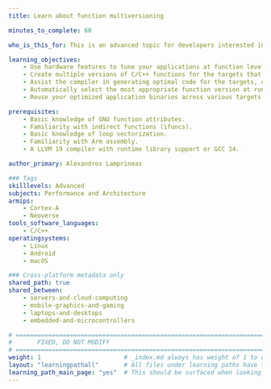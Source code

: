 ```yaml
---
title: Learn about function multiversioning

minutes_to_complete: 60

who_is_this_for: This is an advanced topic for developers interested in optimizing their C/C++ applications across Arm64 targets.

learning_objectives:
    - Use hardware features to tune your applications at function level.
    - Create multiple versions of C/C++ functions for the targets that you intend to run applications on.
    - Assist the compiler in generating optimal code for the targets, or provide your own optimized versions at source level.
    - Automatically select the most appropriate function version at runtime.
    - Reuse your optimized application binaries across various targets.

prerequisites:
    - Basic knowledge of GNU function attributes. 
    - Familiarity with indirect functions (ifuncs).
    - Basic knowledge of loop vectorization.
    - Familiarity with Arm assembly.
    - A LLVM 19 compiler with runtime library support or GCC 14.

author_primary: Alexandros Lamprineas

### Tags
skilllevels: Advanced
subjects: Performance and Architecture
armips:
    - Cortex-A
    - Neoverse
tools_software_languages:
    - C/C++
operatingsystems:
    - Linux
    - Android
    - macOS

### Cross-platform metadata only
shared_path: true
shared_between:
    - servers-and-cloud-computing
    - mobile-graphics-and-gaming
    - laptops-and-desktops
    - embedded-and-microcontrollers

# ================================================================================
#       FIXED, DO NOT MODIFY
# ================================================================================
weight: 1                       # _index.md always has weight of 1 to order correctly
layout: "learningpathall"       # All files under learning paths have this same wrapper
learning_path_main_page: "yes"  # This should be surfaced when looking for related content. Only set for _index.md of learning path content.
---
```

